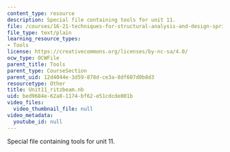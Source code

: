 ```yaml
---
content_type: resource
description: Special file containing tools for unit 11.
file: /courses/16-21-techniques-for-structural-analysis-and-design-spring-2005/bed9684e62a81174bf62e51cdcde001b_Unit11_ritzbeam.nb
file_type: text/plain
learning_resource_types:
- Tools
license: https://creativecommons.org/licenses/by-nc-sa/4.0/
ocw_type: OCWFile
parent_title: Tools
parent_type: CourseSection
parent_uid: 12d4044e-3d59-878d-ce3a-8df607d0b8d3
resourcetype: Other
title: Unit11_ritzbeam.nb
uid: bed9684e-62a8-1174-bf62-e51cdcde001b
video_files:
  video_thumbnail_file: null
video_metadata:
  youtube_id: null
---
```

Special file containing tools for unit 11.